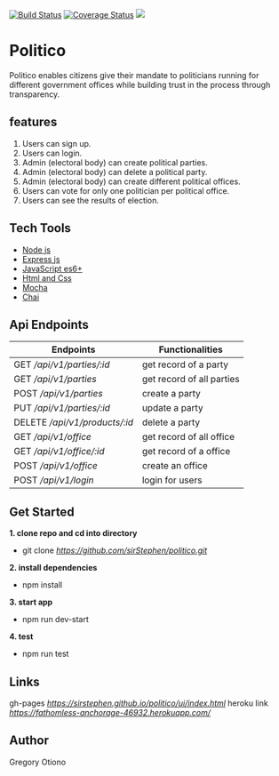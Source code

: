 [![Build Status](https://travis-ci.com/sirStephen/politico.svg?branch=develop)](https://travis-ci.com/sirStephen/politico)
[![Coverage Status](https://coveralls.io/repos/github/sirStephen/politico/badge.svg?branch=develop)](https://coveralls.io/github/sirStephen/politico?branch=develop)
<a href="https://codeclimate.com/github/sirStephen/politico/maintainability"><img src="https://api.codeclimate.com/v1/badges/4a07dcd50578f0704e78/maintainability" /></a>

# Politico

Politico enables citizens give their mandate to politicians running for different government offices
while building trust in the process through transparency.

## features

1. Users can sign up.
2. Users can login.
3. Admin (electoral body) can create political parties.
4. Admin (electoral body) can delete a political party.
5. Admin (electoral body) can create different political offices​.
6. Users can vote for only one politician per political office​.
7. Users can see the results of election.

## Tech Tools

<ul>
  <li><a href="https://nodejs.org/en/">Node js</a></li>
  <li><a href="https://expressjs.com/">Express js</a></li>
  <li><a href="https://developer.mozilla.org/bm/docs/Web/JavaScript">JavaScript es6+</a></li>
  <li><a href="https://developer.mozilla.org/kab/docs/Web/HTML">Html and Css</a></li>
  <li><a href="https://mochajs.org/">Mocha</a></li>
  <li><a href="https://www.chaijs.com/">Chai</a></li>
</ul>

## Api Endpoints

| Endpoints                     | Functionalities                             |
| ----------------------------- | ------------------------------------------- |
| GET _/api/v1/parties/:id_        | get record of a party                            |
| GET _/api/v1/parties_    | get record of all parties                      |
| POST _/api/v1/parties_       | create a party                           |
| PUT _/api/v1/parties/:id_     | update a party
| DELETE _/api/v1/products/:id_ | delete a party                          |
| GET _/api/v1/office_           | get record of all office          |
| GET _/api/v1/office/:id_       | get record of a office |
| POST _/api/v1/office_          | create an office                        |
| POST _/api/v1/login_           | login for users                          |

## Get Started

**1. clone repo and cd into directory**

- git clone _https://github.com/sirStephen/politico.git_

**2. install dependencies**

- npm install

**3. start app**

- npm run dev-start

**4. test**

- npm run test

## Links

gh-pages _https://sirstephen.github.io/politico/ui/index.html_
heroku link _https://fathomless-anchorage-46932.herokuapp.com/_

## Author

Gregory Otiono